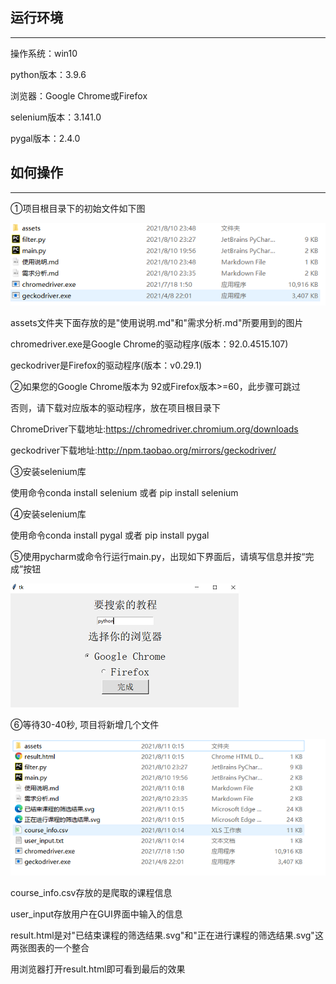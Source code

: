 ## 运行环境

------

操作系统：win10

python版本：3.9.6 

浏览器：Google Chrome或Firefox

selenium版本：3.141.0

pygal版本：2.4.0

## 如何操作

------

①项目根目录下的初始文件如下图

![2021-08-10_234910](assets/2021-08-10_234910.png)

assets文件夹下面存放的是"使用说明.md"和"需求分析.md"所要用到的图片

chromedriver.exe是Google Chrome的驱动程序(版本：92.0.4515.107)

geckodriver是Firefox的驱动程序(版本：v0.29.1)

②如果您的Google Chrome版本为 92或Firefox版本>=60，此步骤可跳过

否则，请下载对应版本的驱动程序，放在项目根目录下

ChromeDriver下载地址:https://chromedriver.chromium.org/downloads

geckodriver下载地址:http://npm.taobao.org/mirrors/geckodriver/

③安装selenium库

使用命令conda install selenium 或者 pip install selenium

④安装selenium库

使用命令conda install pygal 或者 pip install pygal

⑤使用pycharm或命令行运行main.py，出现如下界面后，请填写信息并按“完成”按钮

![2021-08-11_001408](assets/2021-08-11_001408.png)

⑥等待30-40秒,  项目将新增几个文件

![2021-08-11_001838](assets/2021-08-11_001838.png)

course_info.csv存放的是爬取的课程信息

user_input存放用户在GUI界面中输入的信息

result.html是对"已结束课程的筛选结果.svg"和"正在进行课程的筛选结果.svg"这两张图表的一个整合

用浏览器打开result.html即可看到最后的效果
